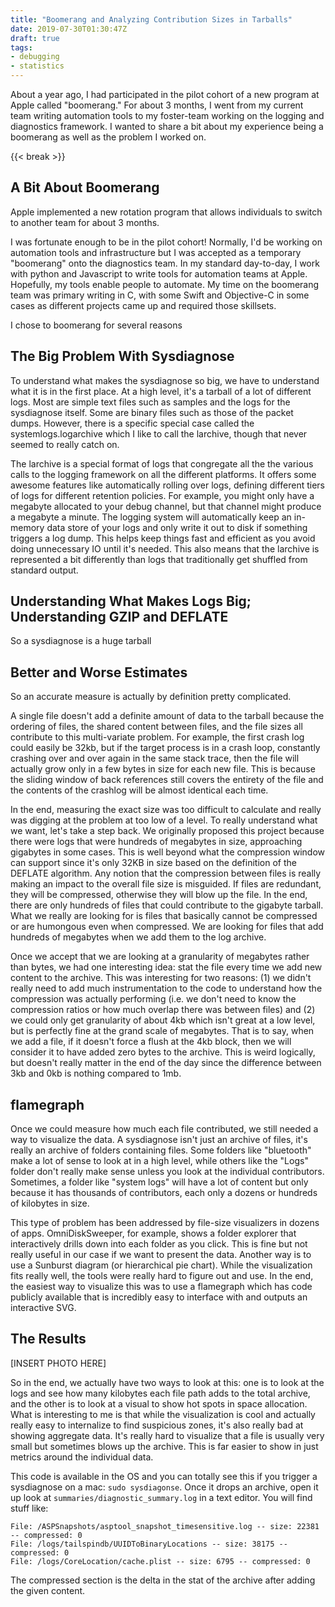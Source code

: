 ```yaml
---
title: "Boomerang and Analyzing Contribution Sizes in Tarballs"
date: 2019-07-30T01:30:47Z
draft: true
tags:
- debugging
- statistics
---
```


About a year ago, I had participated in the pilot cohort of a new program at Apple called "boomerang."  For about 3 months, I went from my current team writing automation tools to my foster-team working on the logging and diagnostics framework.  I wanted to share a bit about my experience being a boomerang as well as the problem I worked on.

{{< break >}}

## A Bit About Boomerang

Apple implemented a new rotation program that allows individuals to switch to another team for about 3 months.

I was fortunate enough to be in the pilot cohort!  Normally, I'd be working on automation tools and infrastructure but I was accepted as a temporary "boomerang" onto the diagnostics team.  In my standard day-to-day, I work with python and Javascript to write tools for automation teams at Apple.  Hopefully, my tools enable people to automate.  My time on the boomerang team was primary writing in C, with some Swift and Objective-C in some cases as different projects came up and required those skillsets.

I chose to boomerang for several reasons 


## The Big Problem With Sysdiagnose

To understand what makes the sysdiagnose so big, we have to understand what it is in the first place.  At a high level, it's a tarball of a lot of different logs.  Most are simple text files such as samples and the logs for the sysdiagnose itself.  Some are binary files such as those of the packet dumps.  However, there is a specific special case called the systemlogs.logarchive which I like to call the larchive, though that never seemed to really catch on.

The larchive is a special format of logs that congregate all the the various calls to the logging framework on all the different platforms.  It offers some awesome features like automatically rolling over logs, defining different tiers of logs for different retention policies.  For example, you might only have a megabyte allocated to your debug channel, but that channel might produce a megabyte a minute.  The logging system will automatically keep an in-memory data store of your logs and only write it out to disk if something triggers a log dump.  This helps keep things fast and efficient as you avoid doing unnecessary IO until it's needed.  This also means that the larchive is represented a bit differently than logs that traditionally get shuffled from standard output. 

## Understanding What Makes Logs Big; Understanding GZIP and DEFLATE

So a sysdiagnose is a huge tarball 

## Better and Worse Estimates

So an accurate measure is actually by definition pretty complicated.

A single file doesn't add a definite amount of data to the tarball because the ordering of files, the shared content between files, and the file sizes all contribute to this multi-variate problem.  For example, the first crash log could easily be 32kb, but if the target process is in a crash loop, constantly crashing over and over again in the same stack trace, then the file will actually grow only in a few bytes in size for each new file.  This is because the sliding window of back references still covers the entirety of the file and the contents of the crashlog will be almost identical each time.

In the end, measuring the exact size was too difficult to calculate and really was digging at the problem at too low of a level.  To really understand what we want, let's take a step back.  We originally proposed this project because there were logs that were hundreds of megabytes in size, approaching gigabytes in some cases.  This is well beyond what the compression window can support since it's only 32KB in size based on the definition of the DEFLATE algorithm.  Any notion that the compression between files is really making an impact to the overall file size is misguided.  If files are redundant, they will be compressed, otherwise they will blow up the file.  In the end, there are only hundreds of files that could contribute to the gigabyte tarball.  What we really are looking for is files that basically cannot be compressed or are humongous even when compressed.  We are looking for files that add hundreds of megabytes when we add them to the log archive.

Once we accept that we are looking at a granularity of megabytes rather than bytes, we had one interesting idea: stat the file every time we add new content to the archive.  This was interesting for two reasons: (1) we didn't really need to add much instrumentation to the code to understand how the compression was actually performing (i.e. we don't need to know the compression ratios or how much overlap there was between files) and (2) we could only get granularity of about 4kb which isn't great at a low level, but is perfectly fine at the grand scale of megabytes.  That is to say, when we add a file, if it doesn't force a flush at the 4kb block, then we will consider it to have added zero bytes to the archive.  This is weird logically, but doesn't really matter in the end of the day since the difference between 3kb and 0kb is nothing compared to 1mb.

## flamegraph

Once we could measure how much each file contributed, we still needed a way to visualize the data.  A sysdiagnose isn't just an archive of files, it's really an archive of folders containing files.  Some folders like "bluetooth" make a lot of sense to look at in a high level, while others like the "Logs" folder don't really make sense unless you look at the individual contributors.  Sometimes, a folder like "system logs" will have a lot of content but only because it has thousands of contributors, each only a dozens or hundreds of kilobytes in size.

This type of problem has been addressed by file-size visualizers in dozens of apps.  OmniDiskSweeper, for example, shows a folder explorer that interactively drills down into each folder as you click.  This is fine but not really useful in our case if we want to present the data.  Another way is to use a Sunburst diagram (or hierarchical pie chart).  While the visualization fits really well, the tools were really hard to figure out and use.  In the end, the easiest way to visualize this was to use a flamegraph which has code publicly available that is incredibly easy to interface with and outputs an interactive SVG.

## The Results

[INSERT PHOTO HERE]

So in the end, we actually have two ways to look at this: one is to look at the logs and see how many kilobytes each file path adds to the total archive, and the other is to look at a visual to show hot spots in space allocation.  What is interesting to me is that while the visualization is cool and actually really easy to internalize to find suspicious zones, it's also really bad at showing aggregate data.  It's really hard to visualize that a file is usually very small but sometimes blows up the archive.  This is far easier to show in just metrics around the individual data.

This code is available in the OS and you can totally see this if you trigger a sysdiagnose on a mac: `sudo sysdiagonse`.  Once it drops an archive, open it up look at `summaries/diagnostic_summary.log` in a text editor.  You will find stuff like:

```
File: /ASPSnapshots/asptool_snapshot_timesensitive.log -- size: 22381 -- compressed: 0
File: /logs/tailspindb/UUIDToBinaryLocations -- size: 38175 -- compressed: 0
File: /logs/CoreLocation/cache.plist -- size: 6795 -- compressed: 0
```

The compressed section is the delta in the stat of the archive after adding the given content.